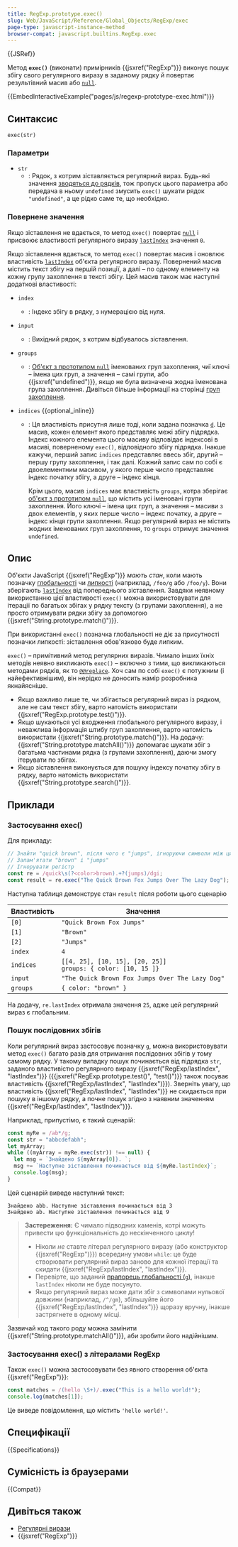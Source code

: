 ```yaml
---
title: RegExp.prototype.exec()
slug: Web/JavaScript/Reference/Global_Objects/RegExp/exec
page-type: javascript-instance-method
browser-compat: javascript.builtins.RegExp.exec
---
```


{{JSRef}}

Метод **`exec()`** (виконати) примірників {{jsxref("RegExp")}} виконує пошук збігу свого регулярного виразу в заданому рядку й повертає результівний масив або [`null`](/uk/docs/Web/JavaScript/Reference/Operators/null).

{{EmbedInteractiveExample("pages/js/regexp-prototype-exec.html")}}

## Синтаксис

```js-nolint
exec(str)
```

### Параметри

- `str`
  - : Рядок, з котрим зіставляється регулярний вираз. Будь-які значення [зводяться до рядків](/uk/docs/Web/JavaScript/Reference/Global_Objects/String#zvedennia-do-riadka), тож пропуск цього параметра або передача в ньому `undefined` змусить `exec()` шукати рядок `"undefined"`, а це рідко саме те, що необхідно.

### Повернене значення

Якщо зіставлення не вдається, то метод `exec()` повертає [`null`](/uk/docs/Web/JavaScript/Reference/Operators/null) і присвоює властивості регулярного виразу [`lastIndex`](/uk/docs/Web/JavaScript/Reference/Global_Objects/RegExp/lastIndex) значення `0`.

Якщо зіставлення вдається, то метод `exec()` повертає масив і оновлює властивість [`lastIndex`](/uk/docs/Web/JavaScript/Reference/Global_Objects/RegExp/lastIndex) об'єкта регулярного виразу. Повернений масив містить текст збігу на першій позиції, а далі – по одному елементу на кожну групу захоплення в тексті збігу. Цей масив також має наступні додаткові властивості:

- `index`
  - : Індекс збігу в рядку, з нумерацією від нуля.
- `input`
  - : Вихідний рядок, з котрим відбувалось зіставлення.
- `groups`
  - : [Об'єкт з прототипом `null`](/uk/docs/Web/JavaScript/Reference/Global_Objects/Object#null-prototypni-obiekty) іменованих груп захоплення, чиї ключі – імена цих груп, а значення – самі групи, або {{jsxref("undefined")}}, якщо не була визначена жодна іменована група захоплення. Дивіться більше інформації на сторінці [груп захоплення](/uk/docs/Web/JavaScript/Guide/Regular_expressions/Groups_and_backreferences).
- `indices` {{optional_inline}}

  - : Ця властивість присутня лише тоді, коли задана позначка [`d`](/uk/docs/Web/JavaScript/Reference/Global_Objects/RegExp/hasIndices). Це масив, кожен елемент якого представляє межі збігу підрядка. Індекс кожного елемента цього масиву відповідає індексові в масиві, поверненому `exec()`, відповідного збігу підрядка. Інакше кажучи, перший запис `indices` представляє ввесь збіг, другий – першу групу захоплення, і так далі. Кожний запис сам по собі є двоелементним масивом, у якого перше число представляє індекс початку збігу, а друге – індекс кінця.

    Крім цього, масив `indices` має властивість `groups`, котра зберігає [об'єкт з прототипом `null`](/uk/docs/Web/JavaScript/Reference/Global_Objects/Object#null-prototypni-obiekty), що містить усі іменовані групи захоплення. Його ключі – імена цих груп, а значення – масиви з двох елементів, у яких перше число – індекс початку, а друге – індекс кінця групи захоплення. Якщо регулярний вираз не містить жодних іменованих груп захоплення, то `groups` отримує значення `undefined`.

## Опис

Об'єкти JavaScript {{jsxref("RegExp")}} _мають стан_, коли мають позначку [глобальності](/uk/docs/Web/JavaScript/Reference/Global_Objects/RegExp/global) чи [липкості](/uk/docs/Web/JavaScript/Reference/Global_Objects/RegExp/sticky) (наприклад, `/foo/g` або `/foo/y`). Вони зберігають [`lastIndex`](/uk/docs/Web/JavaScript/Reference/Global_Objects/RegExp/lastIndex) від попереднього зіставлення. Завдяки неявному використанню цієї властивості `exec()` можна використовувати для ітерації по багатьох збігах у рядку тексту (з групами захоплення), а не просто отримувати рядки збігу за допомогою {{jsxref("String.prototype.match()")}}.

При використанні `exec()` позначка глобальності не діє за присутності позначки липкості: зіставлення обов'язково буде липким.

`exec()` – примітивний метод регулярних виразів. Чимало інших їхніх методів неявно викликають `exec()` – включно з тими, що викликаються методами рядків, як то [`@@replace`](/uk/docs/Web/JavaScript/Reference/Global_Objects/RegExp/@@replace). Хоч сам по собі `exec()` є потужним (і найефективнішим), він нерідко не доносить намір розробника якнайясніше.

- Якщо важливо лише те, чи збігається регулярний вираз із рядком, але не сам текст збігу, варто натомість використати {{jsxref("RegExp.prototype.test()")}}.
- Якщо шукаються усі входження глобального регулярного виразу, і неважлива інформація штибу груп захоплення, варто натомість використати {{jsxref("String.prototype.match()")}}. На додачу: {{jsxref("String.prototype.matchAll()")}} допомагає шукати збіг з багатьма частинами рядка (з групами захоплення), даючи змогу ітерувати по збігах.
- Якщо зіставлення виконується для пошуку індексу початку збігу в рядку, варто натомість використати {{jsxref("String.prototype.search()")}}.

## Приклади

### Застосування exec()

Для прикладу:

```js
// Знайти "quick brown", після чого є "jumps", ігноруючи символи між цими частинами
// Запам'ятати "brown" і "jumps"
// Ігнорувати регістр
const re = /quick\s(?<color>brown).+?(jumps)/dgi;
const result = re.exec("The Quick Brown Fox Jumps Over The Lazy Dog");
```

Наступна таблиця демонструє стан `result` після роботи цього сценарію

| Властивість | Значення                                                           |
| ----------- | ------------------------------------------------------------------ |
| `[0]`       | `"Quick Brown Fox Jumps"`                                          |
| `[1]`       | `"Brown"`                                                          |
| `[2]`       | `"Jumps"`                                                          |
| `index`     | `4`                                                                |
| `indices`   | `[[4, 25], [10, 15], [20, 25]]`<br />`groups: { color: [10, 15 ]}` |
| `input`     | `"The Quick Brown Fox Jumps Over The Lazy Dog"`                    |
| `groups`    | `{ color: "brown" }`                                               |

На додачу, `re.lastIndex` отримала значення `25`, адже цей регулярний вираз є глобальним.

### Пошук послідовних збігів

Коли регулярний вираз застосовує позначку [`g`](/uk/docs/Web/JavaScript/Guide/Regular_expressions#pohlyblenyi-poshuk-z-poznachkamy), можна використовувати метод `exec()` багато разів для отримання послідовних збігів у тому самому рядку. У такому випадку пошук починається від підрядка `str`, заданого властивістю регулярного виразу {{jsxref("RegExp/lastIndex", "lastIndex")}} ({{jsxref("RegExp.prototype.test()", "test()")}} також посуває властивість {{jsxref("RegExp/lastIndex", "lastIndex")}}). Зверніть увагу, що властивість {{jsxref("RegExp/lastIndex", "lastIndex")}} не скидається при пошуку в іншому рядку, а почне пошук згідно з наявним значенням {{jsxref("RegExp/lastIndex", "lastIndex")}}.

Наприклад, припустімо, є такий сценарій:

```js
const myRe = /ab*/g;
const str = "abbcdefabh";
let myArray;
while ((myArray = myRe.exec(str)) !== null) {
  let msg = `Знайдено ${myArray[0]}. `;
  msg += `Наступне зіставлення починається від ${myRe.lastIndex}`;
  console.log(msg);
}
```

Цей сценарій виведе наступний текст:

```plain
Знайдено abb. Наступне зіставлення починається від 3
Знайдено ab. Наступне зіставлення починається від 9
```

> **Застереження:** Є чимало підводних каменів, котрі можуть привести цю функціональність до нескінченного циклу!
>
> - Ніколи _не_ ставте літерал регулярного виразу (або конструктор {{jsxref("RegExp")}}) всередину умови `while`: це буде створювати регулярний вираз заново для кожної ітерації та скидати {{jsxref("RegExp/lastIndex", "lastIndex")}}.
> - Перевірте, що заданий [прапорець глобальності (`g`)](/uk/docs/Web/JavaScript/Guide/Regular_expressions#pohlyblenyi-poshuk-z-poznachkamy), інакше `lastIndex` ніколи не буде посунуто.
> - Якщо регулярний вираз може дати збіг з символами нульової довжини (наприклад, `/^/gm`), збільшуйте його {{jsxref("RegExp/lastIndex", "lastIndex")}} щоразу вручну, інакше застрягнете в одному місці.

Зазвичай код такого роду можна замінити {{jsxref("String.prototype.matchAll()")}}, аби зробити його надійнішим.

### Застосування exec() з літералами RegExp

Також `exec()` можна застосовувати без явного створення об'єкта {{jsxref("RegExp")}}:

```js
const matches = /(hello \S+)/.exec("This is a hello world!");
console.log(matches[1]);
```

Це виведе повідомлення, що містить `'hello world!'`.

## Специфікації

{{Specifications}}

## Сумісність із браузерами

{{Compat}}

## Дивіться також

- [Регулярні вирази](/uk/docs/Web/JavaScript/Guide/Regular_expressions)
- {{jsxref("RegExp")}}
